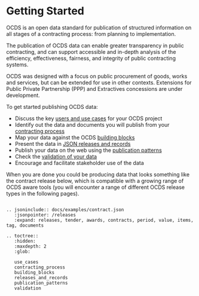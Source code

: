 # Getting Started

OCDS is an open data standard for publication of structured information on all stages of a contracting process: from planning to implementation.

The publication of OCDS data can enable greater transparency in public contracting, and can support accessible and in-depth analysis of the efficiency, effectiveness, fairness, and integrity of public contracting systems. 

OCDS was designed with a focus on public procurement of goods, works and services, but can be extended for use in other contexts. Extensions for Public Private Partnership (PPP) and Extractives concessions are under development.

To get started publishing OCDS data:

* Discuss the key [users and use cases](use_cases.md) for your OCDS project
* Identify out the data and documents you will publish from your [contracting process](contracting_process.md)
* Map your data against the OCDS [building blocks](building_blocks.md)
* Present the data in [JSON releases and records](releases_and_records.md)
* Publish your data on the web using the [publication patterns](publication_patterns.md)
* Check the [validation of your data](validation.md)
* Encourage and facilitate stakeholder use of the data

<!-- You can find [samples of OCDS data](ToDo), and [information on using OCDS](ToDo) in the implementation handbook. -->

When you are done you could be producing data that looks something like the contract release below, which is compatible with a growing range of OCDS aware tools (you will encounter a range of different OCDS release types in the following pages).

```eval_rst

.. jsoninclude:: docs/examples/contract.json
   :jsonpointer: /releases
   :expand: releases, tender, awards, contracts, period, value, items, tag, documents

```


```eval_rst
.. toctree::
   :hidden:
   :maxdepth: 2
   :glob:

   use_cases
   contracting_process
   building_blocks
   releases_and_records
   publication_patterns
   validation
```

